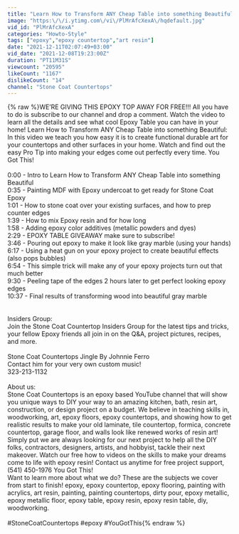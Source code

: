 ```yaml
---
title: "Learn How to Transform ANY Cheap Table into something Beautiful"
image: "https:\/\/i.ytimg.com\/vi\/PlMrAfcXexA\/hqdefault.jpg"
vid_id: "PlMrAfcXexA"
categories: "Howto-Style"
tags: ["epoxy","epoxy countertop","art resin"]
date: "2021-12-11T02:07:49+03:00"
vid_date: "2021-12-08T19:23:00Z"
duration: "PT11M31S"
viewcount: "20595"
likeCount: "1167"
dislikeCount: "14"
channel: "Stone Coat Countertops"
---
```

{% raw %}WE’RE GIVING THIS EPOXY TOP AWAY FOR FREE!!! All you have to do is subscribe to our channel and drop a comment. Watch the video to learn all the details and see what cool Epoxy Table you can have in your home! Learn How to Transform ANY Cheap Table into something Beautiful: In this video we teach you how easy it is to create functional durable art for your countertops and other surfaces in your home. Watch and find out the easy Pro Tip into making your edges come out perfectly every time. You Got This! <br /><br />0:00 - Intro to Learn How to Transform ANY Cheap Table into something Beautiful<br />0:35 - Painting MDF with Epoxy undercoat to get ready for Stone Coat Epoxy<br />1:01 - How to stone coat over your existing surfaces, and how to prep counter edges<br />1:39 - How to mix Epoxy resin and for how long<br />1:58 - Adding epoxy color additives (metallic powders and dyes)<br />2:29 - EPOXY TABLE GIVEAWAY make sure to subscribe!<br />3:46 - Pouring out epoxy to make it look like gray marble (using your hands)<br />6:17 - Using a heat gun on your epoxy project to create beautiful effects (also pops bubbles)<br />6:54 - This simple trick will make any of your epoxy projects turn out that much better<br />9:30 - Peeling tape of the edges 2 hours later to get perfect looking epoxy edges<br />10:37 - Final results of transforming wood into beautiful gray marble<br /><br /><br />Insiders Group: <br />Join the Stone Coat Countertop Insiders Group for the latest tips and tricks, your fellow Epoxy friends all join in on the Q&amp;A, project pictures, recipes, and more. <br /><br />Stone Coat Countertops Jingle By Johnnie Ferro<br />Contact him for your very own custom music!<br />323-213-1132<br /><br />About us:<br />Stone Coat Countertops is an epoxy based YouTube channel that will show you unique ways to DIY your way to an amazing kitchen, bath, resin art, construction, or design project on a budget.  We believe in teaching skills in, woodworking, art, epoxy floors, epoxy countertops, and showing how to get realistic results to make your old laminate, tile countertop, formica, concrete countertop, garage floor, and walls look like renewed works of resin art! Simply put we are always looking for our next project to help all the DIY folks, contractors, designers, artists, and hobbyist, tackle their next makeover. Watch our free how to videos on the skills to make your dreams come to life with epoxy resin!  Contact us anytime for free project support, (541) 450-1976 You Got This! <br /> Want to learn more about what we do?  These are the subjects we cover from start to finish! epoxy, epoxy countertop, epoxy flooring, painting with acrylics, art resin, painting, painting countertops, dirty pour, epoxy metallic, epoxy metallic floor, epoxy table, epoxy resin, epoxy resin table, diy, woodworking.<br /><br />#StoneCoatCountertops #epoxy #YouGotThis{% endraw %}

